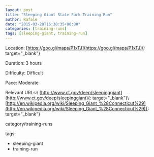 ```yaml
---
layout: post
title: "Sleeping Giant State Park Training Run"
author: Rafale
date: "2015-03-28T16:38:35+00:00"
categories: [training-runs]
tags: [sleeping-giant, training-run]
---
```


Location: [https://goo.gl/maps/P1xTJ](https://goo.gl/maps/P1xTJ){: target="_blank"}

Duration: 3 hours

Difficulty: Difficult

Pace: Moderate

Relevant URLs:\\
[http://www.ct.gov/deep/sleepinggiant](http://www.ct.gov/deep/sleepinggiant){: target="_blank"}\\
[http://en.wikipedia.org/wiki/Sleeping_Giant_%28Connecticut%29](http://en.wikipedia.org/wiki/Sleeping_Giant_%28Connecticut%29){: target="_blank"}

category/training-runs

tags:

* sleeping-giant
* training-run